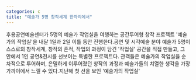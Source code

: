 ```yaml
---
categories: c
title: "예술가 5명 창작세계 한자리에서"
---
```

후용공연예술센터가 5명의 예술가 작업실을 여행하는 공간투어형 창작 프로젝트 &#39;예술가의 작업실&#39;을 내달 1일과 2일 이틀 동안 진행한다.공연 및 시각예술 분야 예술가 5명이 스스로의 창작세계, 창작의 흔적, 작업의 과정이 담긴 &#39;작업실&#39; 공간을 직접 만들고, 그 안에서 1인 공연&전시를 선보이는 특별한 프로젝트다. 관객들은 예술가의 작업실을 순차적으로 투어하며, 은밀하게 이루어졌던 창작의 과정과 예술가들의 치열한 생각을 가장 가까이에서 느낄 수 있다.지난해 첫 선을 보인 &#39;예술가의 작업실&#39;